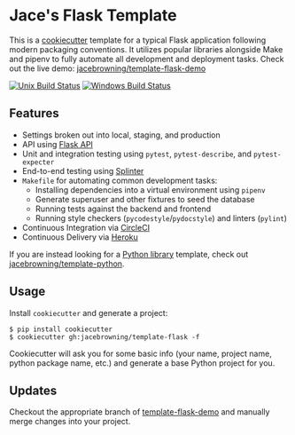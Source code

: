 # Jace's Flask Template

This is a [cookiecutter](https://github.com/audreyr/cookiecutter) template for a typical Flask application following modern packaging conventions. It utilizes popular libraries alongside Make and pipenv to fully automate all development and deployment tasks. Check out the live demo: [jacebrowning/template-flask-demo](https://github.com/jacebrowning/template-flask-demo)

[![Unix Build Status](https://img.shields.io/travis/jacebrowning/template-flask/main.svg?label=unix)](https://travis-ci.org/jacebrowning/template-flask)
[![Windows Build Status](https://img.shields.io/appveyor/ci/jacebrowning/template-flask.svg?label=windows)](https://ci.appveyor.com/project/jacebrowning/template-flask)

## Features

* Settings broken out into local, staging, and production
* API using [Flask API](http://www.flaskapi.org/)
* Unit and integration testing using `pytest`, `pytest-describe`, and `pytest-expecter`
* End-to-end testing using [Splinter](https://splinter.readthedocs.io/)
* `Makefile` for automating common development tasks:
    - Installing dependencies into a virtual environment using `pipenv`
    - Generate superuser and other fixtures to seed the database
    - Running tests against the backend and frontend
    - Running style checkers (`pycodestyle`/`pydocstyle`) and linters (`pylint`)
* Continuous Integration via [CircleCI](https://circleci.com/docs/2.0/)
* Continuous Delivery via [Heroku](https://www.heroku.com/flow)

If you are instead looking for a [Python library](https://caremad.io/posts/2013/07/setup-vs-requirement/) template, check out [jacebrowning/template-python](https://github.com/jacebrowning/template-python).

## Usage

Install `cookiecutter` and generate a project:

```
$ pip install cookiecutter
$ cookiecutter gh:jacebrowning/template-flask -f
```

Cookiecutter will ask you for some basic info (your name, project name, python package name, etc.) and generate a base Python project for you.

## Updates

Checkout the appropriate branch of [template-flask-demo](https://github.com/jacebrowning/template-flask-demo) and manually merge changes into your project.

